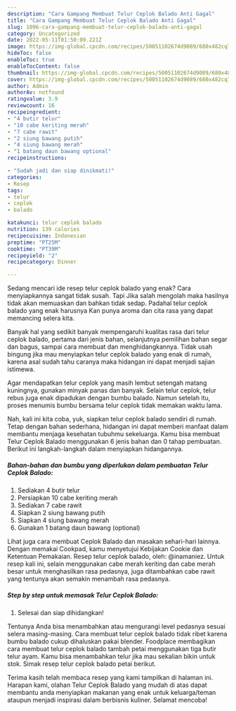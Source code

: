 ```yaml
---
description: "Cara Gampang Membuat Telur Ceplok Balado Anti Gagal"
title: "Cara Gampang Membuat Telur Ceplok Balado Anti Gagal"
slug: 1096-cara-gampang-membuat-telur-ceplok-balado-anti-gagal
category: Uncategorized
date: 2022-05-11T01:50:09.221Z
image: https://img-global.cpcdn.com/recipes/50051102674d9089/680x482cq70/telur-ceplok-balado-foto-resep-utama.jpg
hideToc: false
enableToc: true
enableTocContent: false
thumbnail: https://img-global.cpcdn.com/recipes/50051102674d9089/680x482cq70/telur-ceplok-balado-foto-resep-utama.jpg
cover: https://img-global.cpcdn.com/recipes/50051102674d9089/680x482cq70/telur-ceplok-balado-foto-resep-utama.jpg
author: Admin
authorAv: notfound
ratingvalue: 3.9
reviewcount: 16
recipeingredient:
- "4 butir telur"
- "10 cabe keriting merah"
- "7 cabe rawit"
- "2 siung bawang putih"
- "4 siung bawang merah"
- "1 batang daun bawang optional"
recipeinstructions:

- "Sudah jadi dan siap dinikmati!"
categories:
- Resep
tags:
- telur
- ceplok
- balado

katakunci: telur ceplok balado 
nutrition: 139 calories
recipecuisine: Indonesian
preptime: "PT25M"
cooktime: "PT39M"
recipeyield: "2"
recipecategory: Dinner

---
```



Sedang mencari ide resep telur ceplok balado yang enak? Cara menyiapkannya sangat tidak susah. Tapi Jika salah mengolah maka hasilnya tidak akan memuaskan dan bahkan tidak sedap. Padahal telur ceplok balado yang enak harusnya Kan punya aroma dan cita rasa yang dapat memancing selera kita.


Banyak hal yang sedikit banyak mempengaruhi kualitas rasa dari telur ceplok balado, pertama dari jenis bahan, selanjutnya pemilihan bahan segar dan bagus, sampai cara membuat dan menghidangkannya. Tidak usah bingung jika mau menyiapkan telur ceplok balado yang enak di rumah, karena asal sudah tahu caranya maka hidangan ini dapat menjadi sajian istimewa.

Agar mendapatkan telur ceplok yang masih lembut setengah matang kuningnya, gunakan minyak panas dan banyak. Selain telur ceplok, telur rebus juga enak dipadukan dengan bumbu balado. Namun setelah itu, proses menumis bumbu bersama telur ceplok tidak memakan waktu lama.


Nah, kali ini kita coba, yuk, siapkan telur ceplok balado sendiri di rumah. Tetap dengan bahan sederhana, hidangan ini dapat memberi manfaat dalam membantu menjaga kesehatan tubuhmu sekeluarga. Kamu bisa membuat Telur Ceplok Balado menggunakan 6 jenis bahan dan 0 tahap pembuatan. Berikut ini langkah-langkah dalam menyiapkan hidangannya.

<!--inarticleads1-->

##### Bahan-bahan dan bumbu yang diperlukan dalam pembuatan Telur Ceplok Balado:

1. Sediakan 4 butir telur
1. Persiapkan 10 cabe keriting merah
1. Sediakan 7 cabe rawit
1. Siapkan 2 siung bawang putih
1. Siapkan 4 siung bawang merah
1. Gunakan 1 batang daun bawang (optional)


Lihat juga cara membuat Ceplok Balado dan masakan sehari-hari lainnya. Dengan memakai Cookpad, kamu menyetujui Kebijakan Cookie dan Ketentuan Pemakaian. Resep telur ceplok balado, oleh: @inamaniez. Untuk resep kali ini, selain menggunakan cabe merah keriting dan cabe merah besar untuk menghasilkan rasa pedasnya, juga ditambahkan cabe rawit yang tentunya akan semakin menambah rasa pedasnya. 

<!--inarticleads2-->

##### Step by step untuk memasak Telur Ceplok Balado:


1. Selesai dan siap dihidangkan!

Tentunya Anda bisa menambahkan atau mengurangi level pedasnya sesuai selera masing-masing. Cara membuat telur ceplok balado tidak ribet karena bumbu balado cukup dihaluskan pakai blender. Foodplace membagikan cara membuat telur ceplok balado tambah petai menggunakan tiga butir telur ayam. Kamu bisa menambahkan telur jika mau sekalian bikin untuk stok. Simak resep telur ceplok balado petai berikut. 

Terima kasih telah membaca resep yang kami tampilkan di halaman ini. Harapan kami, olahan Telur Ceplok Balado yang mudah di atas dapat membantu anda menyiapkan makanan yang enak untuk keluarga/teman ataupun menjadi inspirasi dalam berbisnis kuliner. Selamat mencoba!
